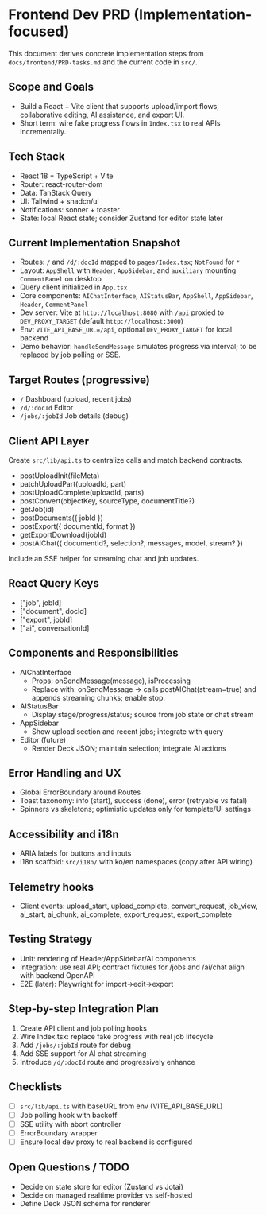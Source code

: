 # Frontend Dev PRD (Implementation-focused)

This document derives concrete implementation steps from `docs/frontend/PRD-tasks.md` and the current code in `src/`.

## Scope and Goals
- Build a React + Vite client that supports upload/import flows, collaborative editing, AI assistance, and export UI.
- Short term: wire fake progress flows in `Index.tsx` to real APIs incrementally.

## Tech Stack
- React 18 + TypeScript + Vite
- Router: react-router-dom
- Data: TanStack Query
- UI: Tailwind + shadcn/ui
- Notifications: sonner + toaster
- State: local React state; consider Zustand for editor state later

## Current Implementation Snapshot
- Routes: `/` and `/d/:docId` mapped to `pages/Index.tsx`; `NotFound` for `*`
- Layout: `AppShell` with `Header`, `AppSidebar`, and `auxiliary` mounting `CommentPanel` on desktop
- Query client initialized in `App.tsx`
- Core components: `AIChatInterface`, `AIStatusBar`, `AppShell`, `AppSidebar`, `Header`, `CommentPanel`
- Dev server: Vite at `http://localhost:8080` with `/api` proxied to `DEV_PROXY_TARGET` (default `http://localhost:3000`)
- Env: `VITE_API_BASE_URL=/api`, optional `DEV_PROXY_TARGET` for local backend
- Demo behavior: `handleSendMessage` simulates progress via interval; to be replaced by job polling or SSE.

## Target Routes (progressive)
- `/` Dashboard (upload, recent jobs)
- `/d/:docId` Editor
- `/jobs/:jobId` Job details (debug)

## Client API Layer
Create `src/lib/api.ts` to centralize calls and match backend contracts.
- postUploadInit(fileMeta)
- patchUploadPart(uploadId, part)
- postUploadComplete(uploadId, parts)
- postConvert(objectKey, sourceType, documentTitle?)
- getJob(id)
- postDocuments({ jobId })
- postExport({ documentId, format })
- getExportDownload(jobId)
- postAIChat({ documentId?, selection?, messages, model, stream? })

Include an SSE helper for streaming chat and job updates.

## React Query Keys
- ["job", jobId]
- ["document", docId]
- ["export", jobId]
- ["ai", conversationId]

## Components and Responsibilities
- AIChatInterface
  - Props: onSendMessage(message), isProcessing
  - Replace with: onSendMessage → calls postAIChat(stream=true) and appends streaming chunks; enable stop.
- AIStatusBar
  - Display stage/progress/status; source from job state or chat stream
- AppSidebar
  - Show upload section and recent jobs; integrate with query
- Editor (future)
  - Render Deck JSON; maintain selection; integrate AI actions

## Error Handling and UX
- Global ErrorBoundary around Routes
- Toast taxonomy: info (start), success (done), error (retryable vs fatal)
- Spinners vs skeletons; optimistic updates only for template/UI settings

## Accessibility and i18n
- ARIA labels for buttons and inputs
- i18n scaffold: `src/i18n/` with ko/en namespaces (copy after API wiring)

## Telemetry hooks
- Client events: upload_start, upload_complete, convert_request, job_view, ai_start, ai_chunk, ai_complete, export_request, export_complete

## Testing Strategy
- Unit: rendering of Header/AppSidebar/AI components
- Integration: use real API; contract fixtures for /jobs and /ai/chat align with backend OpenAPI
- E2E (later): Playwright for import→edit→export

## Step-by-step Integration Plan
1) Create API client and job polling hooks
2) Wire Index.tsx: replace fake progress with real job lifecycle
3) Add `/jobs/:jobId` route for debug
4) Add SSE support for AI chat streaming
5) Introduce `/d/:docId` route and progressively enhance

## Checklists
- [ ] `src/lib/api.ts` with baseURL from env (VITE_API_BASE_URL)
- [ ] Job polling hook with backoff
- [ ] SSE utility with abort controller
- [ ] ErrorBoundary wrapper
- [ ] Ensure local dev proxy to real backend is configured

## Open Questions / TODO
- Decide on state store for editor (Zustand vs Jotai)
- Decide on managed realtime provider vs self-hosted
- Define Deck JSON schema for renderer

